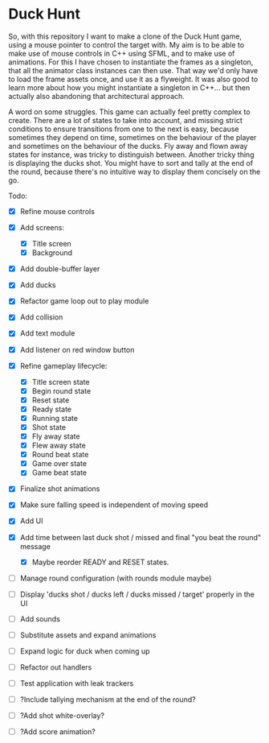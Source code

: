 # Duck Hunt

So, with this repository I want to make a clone of the Duck Hunt game, using a mouse pointer to control the target with. My aim is to be able to make use of mouse controls in C++ using SFML, and to make use of animations. For this I have chosen to instantiate the frames as a singleton, that all the animator class instances can then use. That way we'd only have to load the frame assets once, and use it as a flyweight. It was also good to learn more about how you might instantiate a singleton in C++... but then actually also abandoning that architectural approach.

A word on some struggles. This game can actually feel pretty complex to create. There are a lot of states to take into account, and missing strict conditions to ensure transitions from one to the next is easy, because sometimes they depend on time, sometimes on the behaviour of the player and sometimes on the behaviour of the ducks. Fly away and flown away states for instance, was tricky to distinguish between. Another tricky thing is displaying the ducks shot. You might have to sort and tally at the end of the round, because there's no intuitive way to display them concisely on the go.

Todo:
- [x] Refine mouse controls
- [x] Add screens:
    - [x] Title screen
    - [x] Background
- [x] Add double-buffer layer
- [x] Add ducks
- [x] Refactor game loop out to play module
- [x] Add collision
- [x] Add text module
- [x] Add listener on red window button
- [x] Refine gameplay lifecycle:
    - [x] Title screen state
    - [x] Begin round state
    - [x] Reset state
    - [x] Ready state
    - [x] Running state
    - [x] Shot state
    - [x] Fly away state
    - [x] Flew away state
    - [x] Round beat state
    - [x] Game over state
    - [x] Game beat state
- [x] Finalize shot animations
- [x] Make sure falling speed is independent of moving speed
- [x] Add UI
- [x] Add time between last duck shot / missed and final "you beat the round" message
    -  [x] Maybe reorder READY and RESET states.
- [ ] Manage round configuration (with rounds module maybe)
- [ ] Display 'ducks shot / ducks left / ducks missed / target' properly in the UI
- [ ] Add sounds
- [ ] Substitute assets and expand animations
- [ ] Expand logic for duck when coming up
- [ ] Refactor out handlers
- [ ] Test application with leak trackers
- [ ] ?Include tallying mechanism at the end of the round?
- [ ] ?Add shot white-overlay?
- [ ] ?Add score animation?

